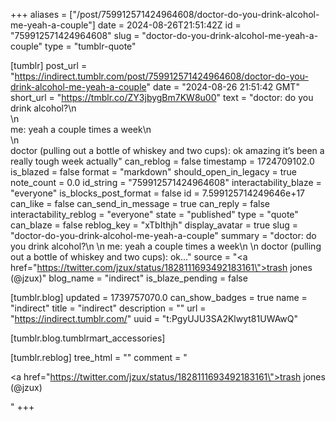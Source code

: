 +++
aliases = ["/post/759912571424964608/doctor-do-you-drink-alcohol-me-yeah-a-couple"]
date = 2024-08-26T21:51:42Z
id = "759912571424964608"
slug = "doctor-do-you-drink-alcohol-me-yeah-a-couple"
type = "tumblr-quote"

[tumblr]
post_url = "https://indirect.tumblr.com/post/759912571424964608/doctor-do-you-drink-alcohol-me-yeah-a-couple"
date = "2024-08-26 21:51:42 GMT"
short_url = "https://tmblr.co/ZY3jbygBm7KW8u00"
text = "doctor: do you drink alcohol?\n<br/>\n<br/>me: yeah a couple times a week\n<br/>\n<br/>doctor (pulling out a bottle of whiskey and two cups): ok amazing it&rsquo;s been a really tough week actually"
can_reblog = false
timestamp = 1724709102.0
is_blazed = false
format = "markdown"
should_open_in_legacy = true
note_count = 0.0
id_string = "759912571424964608"
interactability_blaze = "everyone"
is_blocks_post_format = false
id = 7.599125714249646e+17
can_like = false
can_send_in_message = true
can_reply = false
interactability_reblog = "everyone"
state = "published"
type = "quote"
can_blaze = false
reblog_key = "xTbIthjh"
display_avatar = true
slug = "doctor-do-you-drink-alcohol-me-yeah-a-couple"
summary = "doctor: do you drink alcohol?\n \n me: yeah a couple times a week\n \n doctor (pulling out a bottle of whiskey and two cups): ok..."
source = "<a href=\"https://twitter.com/jzux/status/1828111693492183161\">trash jones (@jzux)</a>"
blog_name = "indirect"
is_blaze_pending = false

[tumblr.blog]
updated = 1739757070.0
can_show_badges = true
name = "indirect"
title = "indirect"
description = ""
url = "https://indirect.tumblr.com/"
uuid = "t:PgyUJU3SA2Klwyt81UWAwQ"

[tumblr.blog.tumblrmart_accessories]

[tumblr.reblog]
tree_html = ""
comment = "<p><a href=\"https://twitter.com/jzux/status/1828111693492183161\">trash jones (@jzux)</a></p>"
+++
